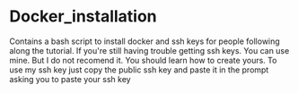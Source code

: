 # Docker_installation
Contains a bash script to install docker and ssh keys for people following along the tutorial. If you're still having trouble getting ssh keys. You can use mine. But I do not recomend it. You should learn how to create yours. To use my ssh key just copy the public ssh key and paste it in the prompt asking you to paste your ssh key
